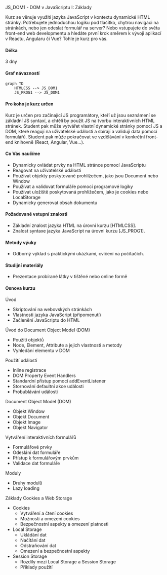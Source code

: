 JS_DOM1 - DOM v JavaScriptu I: Základy

Kurz se věnuje využití jazyka JavaScript v kontextu dynamické HTML stránky. Potřebujete jednoduchou logiku pod tlačítko, chytrou navigaci na stránkách, nebo jen odeslat formulář na server? Nebo vstupujete do světa front-end web developmentu a hledáte první krok směrem k vývoji aplikací v Reactu, Angularu či Vue? Tohle je kurz pro vás.

#### Délka

3 dny

#### Graf návazností

```mermaid
graph TD
    HTMLCSS --> JS_DOM1
    JS_PROG1 --> JS_DOM1
```

#### Pro koho je kurz určen

Kurz je určen pro začínající JS programátory, kteří už jsou seznámení se základní JS syntaxí, a chtěli by použít JS na tvorbu interaktivních HTML stránek. Student pak může vytvářet vlastní dynamické stránky pomocí JS a DOM, které reagují na uživatelské události a sbírají a validují data pomocí formulářů. Student pak může pokračovat ve vzdělávání v konkrétní front-end knihovně (React, Angular, Vue…).

#### Co Vás naučíme

- Dynamicky ovládat prvky na HTML stránce pomocí JavaScriptu
- Reagovat na uživatelské události
- Používat objekty poskytované prohlížečem, jako jsou Document nebo Window
- Používat a validovat formuláře pomocí programové logiky
- Používat uložiště poskytovaná prohlížečem, jako je cookies nebo LocalStorage
- Dynamicky generovat obsah dokumentu

#### Požadované vstupní znalosti

- Základní znalost jazyka HTML na úrovni kurzu [HTMLCSS].
- Znalost syntaxe jazyka JavaScript na úrovni kurzu [JS_PROG1].

#### Metody výuky

- Odborný výklad s praktickými ukázkami, cvičení na počítačích.

#### Studijní materiály

- Prezentace probírané látky v tištěné nebo online formě

#### Osnova kurzu

Úvod

- Skriptování na webovských stránkách
- Vlastnosti jazyka JavaScript (připomenutí)
- Začlenění JavaScriptu do HTML

Úvod do Document Object Model (DOM)

- Použití objektů
- Node, Element, Attribute a jejich vlastnosti a metody
- Vyhledání elementu v DOM

Použití událostí

- Inline registrace
- DOM Property Event Handlers
- Standardní přístup pomocí addEventListener
- Stornování defaultní akce události
- Probublávání události

Document Object Model (DOM)

- Objekt Window
- Objekt Document
- Objekt Image
- Objekt Navigator

Vytváření interaktivních formulářů

- Formulářové prvky
- Odeslání dat formuláře
- Přístup k formulářovým prvkům
- Validace dat formuláře

Moduly

- Druhy modulů
- Lazy loading

Základy Cookies a Web Storage

- Cookies
  - Vytváření a čtení cookies
  - Možnosti a omezení cookies
  - Bezpečnostní aspekty a omezení platnosti
- Local Storage
  - Ukládání dat
  - Načítání dat
  - Odstraňování dat
  - Omezení a bezpečnostní aspekty
- Session Storage
  - Rozdíly mezi Local Storage a Session Storage
  - Příklady použití
